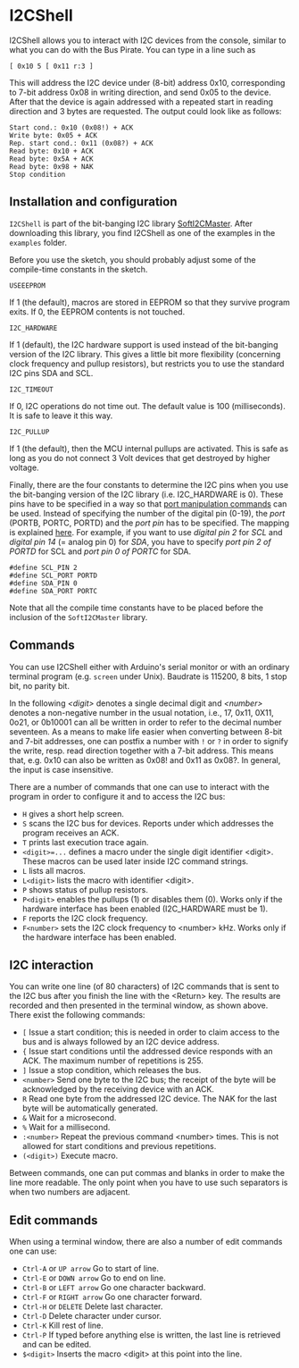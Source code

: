 # I2CShell

I2CShell allows you to interact with I2C devices from the console,
similar to what you can do with the Bus Pirate. You
can type in a line such as

    [ 0x10 5 [ 0x11 r:3 ]
This will address the I2C device under (8-bit) address 0x10,
corresponding to 7-bit address 0x08 in writing direction, and
send 0x05 to the device. After that the device is again addressed
with a repeated start in reading direction and 3 bytes are requested.
The output could look like as follows:

    Start cond.: 0x10 (0x08!) + ACK
    Write byte: 0x05 + ACK
    Rep. start cond.: 0x11 (0x08?) + ACK
    Read byte: 0x10 + ACK
    Read byte: 0x5A + ACK
    Read byte: 0x98 + NAK
    Stop condition


## Installation and configuration

<code>I2CShell</code> is part of the bit-banging I2C library
[SoftI2CMaster](https://github.com/felias-fogg/SoftI2CMaster). After
downloading this library, you find I2CShell as one of the examples in
the <code>examples</code> folder.

Before you use the sketch, you should probably adjust some of the
compile-time constants in the sketch. 

    USEEEPROM
If 1 (the default), macros are stored in EEPROM so that they survive
program exits. If 0, the EEPROM contents is not touched.

    I2C_HARDWARE
If 1 (default), the I2C hardware support is used instead of the
bit-banging version of the I2C library. This gives a little bit more
flexibility (concerning clock frequency and pullup resistors),
but restricts you to use the standard I2C pins SDA and SCL.

    I2C_TIMEOUT
If 0, I2C operations do not time out. The default value is 100
(milliseconds). It is safe to leave it this way.

    I2C_PULLUP
If 1 (the default), then the MCU internal pullups are activated. This
is safe as long as you do not connect 3 Volt devices that get
destroyed by higher voltage.

Finally, there are the four constants to determine the I2C pins when
you use the bit-banging version of the I2C library (i.e. I2C_HARDWARE
is 0). These pins have to be specified in a
way so that
[port manipulation commands](http://www.arduino.cc/en/Reference/PortManipulation)
can be used. Instead of specifying the number of the digital pin
(0-19), the *port* (PORTB, PORTC, PORTD) and the *port pin* has to be
specified. The mapping is explained
[here](http://www.arduino.cc/en/Reference/PortManipulation). For
example, if you want to use *digital pin 2* for *SCL* and *digital pin 14*
(= analog pin 0) for *SDA*, you have to specify *port pin 2 of PORTD* for
SCL and *port pin 0 of PORTC* for SDA. 

    #define SCL_PIN 2
    #define SCL_PORT PORTD
    #define SDA_PIN 0
    #define SDA_PORT PORTC


Note that all the compile time constants have to be placed before the
inclusion of the <code>SoftI2CMaster</code> library.


## Commands

You can use I2CShell either with Arduino's serial monitor or with
an ordinary terminal program (e.g. <code>screen</code> under
Unix). Baudrate is 115200, 8 bits, 1 stop bit, no parity bit.

In the following _\<digit\>_ denotes a single decimal digit and *\<number\>*
denotes a non-negative number in the usual notation, i.e., 17, 0x11,
0X11, 0o21, or 0b10001
can all be written in order to refer to the decimal number
seventeen. As a means to make life easier when converting between 8-bit
and 7-bit addresses, one can postfix a number with <code>!</code> or
<code>?</code> in order to signify the write, resp. read direction
together with a 7-bit address. This means that, e.g. 0x10 can also be
written as 0x08! and 0x11 as 0x08?. In general, the input is case
insensitive. 

There are a number of commands that one can use to interact with the
program in order to configure it and to access the I2C bus:

* <code>H</code> gives a short help screen.
* <code>S</code> scans the I2C bus for devices. Reports under which
  addresses the program receives an ACK.
* <code>T</code> prints last execution trace again.
* <code>\<digit\>=...</code> defines a macro under the single digit
  identifier \<digit\>. These macros can be used later inside I2C command
  strings. 
* <code>L</code> lists all macros.
* <code>L\<digit\></code> lists the macro with identifier \<digit\>.  
* <code>P</code> shows status of pullup resistors.
* <code>P\<digit\></code> enables the pullups (1) or disables them
  (0). Works only if the hardware interface has been enabled (I2C_HARDWARE
  must be 1).
* <code>F</code> reports the I2C clock frequency.
* <code>F\<number\></code> sets the I2C clock frequency to \<number\>
  kHz. Works only if the hardware  interface has been enabled.

## I2C interaction

You can write one line (of 80 characters) of I2C commands that is 
sent to the I2C bus after you finish the line with the \<Return\>
key. The results are recorded and then presented in the terminal
window, as shown above. There exist the following commands:

* <code>[</code> Issue a start condition; this is needed in order to claim access to the bus and is always followed by an I2C device address.
* <code>{</code> Issue start conditions until the addressed device responds with an ACK. The maximum number of repetitions is 255.
* <code>]</code> Issue a stop condition, which releases the bus.
* <code>\<number\></code> Send one byte to the I2C bus; the receipt of
  the byte will be acknowledged by the receiving device with an ACK.
* <code>R</code> Read one byte from the addressed I2C device. The NAK
  for the last byte will be automatically generated.
* <code>&</code> Wait for a microsecond.
* <code>%</code> Wait for a millisecond.
* <code>:\<number\></code> Repeat the previous command \<number\>
  times. This is not allowed for start conditions and previous
  repetitions.
* <code>(\<digit\>)</code> Execute macro.

Between commands, one can  put commas and blanks in order to make the line
more readable. The only point when you have to use such separators is
when two numbers are adjacent. 

## Edit commands

When using a terminal window, there are also a number of edit commands
one can use:

* <code>Ctrl-A</code> or <code>UP arrow</code> Go to start of line.
* <code>Ctrl-E</code> or <code>DOWN arrow</code> Go to end on line.
* <code>Ctrl-B</code> or <code>LEFT arrow</code> Go one character
backward.
* <code>Ctrl-F</code> or <code>RIGHT arrow</code> Go one character
forward.
* <code>Ctrl-H</code> or <code>DELETE</code> Delete last character.
* <code>Ctrl-D</code> Delete character under cursor.
* <code>Ctrl-K</code> Kill rest of line.
* <code>Ctrl-P</code> If typed before anything else is written, the
  last line is retrieved and can be edited.
* <code>$\<digit\></code> Inserts the macro \<digit\> at this point
  into the line.
